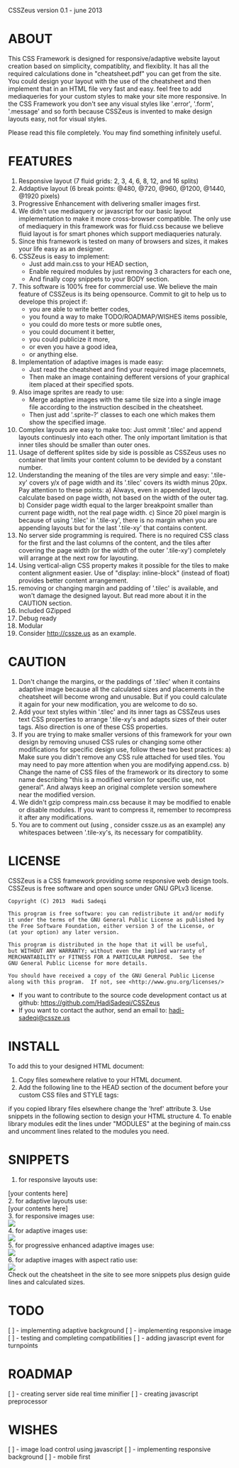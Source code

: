CSSZeus version 0.1 - june 2013

ABOUT
========================================================================
This CSS Framework is designed for responsive/adaptive website layout
creation based on simplicity, compatiblity, and flexiblity. It has all
the required calculations done in "cheatsheet.pdf" you can get from the
site. You could design your layout with the use of the cheatsheet and
then implement that in an HTML file very fast and easy. feel free to add
mediaqueries for your custom styles to make your site more responsive.
In the CSS Framework you don't see any visual styles like '.error',
'.form', '.message' and so forth because CSSZeus is invented to make
design layouts easy, not for visual styles.

Please read this file completely. You may find something infinitely
useful.

FEATURES
========================================================================
1. Responsive layout (7 fluid grids: 2, 3, 4, 6, 8, 12, and 16 splits)
2. Addaptive layout (6 break points: @480, @720, @960, @1200, @1440,
  @1920 pixels)
3. Progressive Enhancement with delivering smaller images first.
4. We didn't use mediaquery or javascript for
  our basic layout implementation to make it more cross-browser
  compatible. The only use of mediaquery in this framework was for
  fluid.css because we believe fluid layout is for smart phones which
  support mediaqueries naturaly.
5. Since this framework is tested on many of browsers and sizes, it
  makes your life easy as an designer.
6. CSSZeus is easy to implement:
    - Just add main.css to your HEAD section,
    - Enable required modules by just removing 3 characters for each
      one,
    - And finally copy snippets to your BODY section.
7. This software is 100% free for commercial use. We believe the main
  feature of CSSZeus is its being opensource. Commit to git to help us
  to develope this project if:
    - you are able to write better codes,
    - you found a way to make TODO/ROADMAP/WISHES items possible,
    - you could do more tests or more subtle ones,
    - you could document it better,
    - you could publicize it more,
    - or even you have a good idea,
    - or anything else.
8. Implementation of adaptive images is made easy:
    - Just read the cheatsheet and find your required image placemnets,
    - Then make an image containing defferent versions of your graphical
      item placed at their specified spots.
9. Also image sprites are ready to use:
    - Merge adaptive images with the same tile size into a single image
      file according to the instruction descibed in the cheatsheet.
    - Then just add '.sprite-?' classes to each one which makes them
      show the specified image.
10. Complex layouts are easy to make too: Just ommit '.tilec' and append
  layouts continuesly into each other. The only important limitation is
  that inner tiles should be smaller than outer ones.
11. Usage of defferent splites side by side is possible as CSSZeus
  uses no container that limits your content column to be devided by
  a constant number.
12. Understanding the meaning of the tiles are very simple and easy:
  '.tile-xy' covers y/x of page width and its '.tilec' covers its width
  minus 20px. Pay attention to these points:
    a) Always, even in appended layout, calculate based on page width,
      not based on the width of the outer tag.
    b) Consider page width equal to the larger breakpoint smaller than
      current page width, not the real page width.
    c) Since 20 pixel margin is because of using '.tilec' in '.tile-xy',
      there is no margin when you are appending layouts but for the last
      '.tile-xy' that contains content.
13. No server side programming is required. There is no required CSS
  class for the first and the last columns of the content, and the tiles
  after covering the page width (or the width of the outer '.tile-xy')
completely will arrange at the next row for layouting.
14. Using vertical-align CSS property makes it possible for the tiles to
  make content alignment easier. Use of "display: inline-block" (instead
  of float) provides better content arrangement.
15. removing or changing margin and padding of '.tilec' is available,
  and won't damage the designed layout. But read more about it in the
  CAUTION section.
16. Included GZipped
17. Debug ready
18. Modular
19. Consider http://cssze.us as an example.

CAUTION
========================================================================
1. Don't change the margins, or the paddings of '.tilec' when it
  contains adaptive image because all the calculated sizes and
  placements in the cheatsheet will become wrong and unusable. But if
  you could calculate it again for your new modification, you are
  welcome to do so.
2. Add your text styles within '.tilec' and its inner tags as
  CSSZeus uses text CSS properties to arrange '.tile-xy's and adapts
  sizes of their outer tags. Also direction is one of these CSS
  properties.
3. If you are trying to make smaller versions of this framework for your
  own design by removing unused CSS rules or changing some other
  modifications for specific design use, follow these two best
  practices:
    a) Make sure you didn't remove any CSS rule attached for used tiles.
      You may need to pay more attention when you are modifying
      append.css.
    b) Change the name of CSS files of the framework or its directory
      to some name describing "this is a modified version for specific
      use, not general". And always keep an original complete version
      somewhere near the modified version.
4. We didn't gzip compress main.css because it may be modified to
  enable or disable modules. If you want to compress it, remember to
  recompress it after any modifications.
5. You are to comment out (using <!-- and -->, consider cssze.us as an
  example) any whitespaces between '.tile-xy's, its necessary for
  compatiblity.

LICENSE
========================================================================
  CSSZeus is a CSS framework providing some responsive web design tools.
  CSSZeus is free software and open source under GNU GPLv3 license.

    Copyright (C) 2013  Hadi Sadeqi

    This program is free software: you can redistribute it and/or modify
    it under the terms of the GNU General Public License as published by
    the Free Software Foundation, either version 3 of the License, or
    (at your option) any later version.

    This program is distributed in the hope that it will be useful,
    but WITHOUT ANY WARRANTY; without even the implied warranty of
    MERCHANTABILITY or FITNESS FOR A PARTICULAR PURPOSE.  See the
    GNU General Public License for more details.

    You should have received a copy of the GNU General Public License
    along with this program.  If not, see <http://www.gnu.org/licenses/>
  
  * If you want to contribute to the source code development contact us
  at github: https://github.com/HadiSadeqi/CSSZeus
  * If you want to contact the author, send an email to:
  hadi-sadeqi@cssze.us

INSTALL
========================================================================
To add this to your designed HTML document:
1. Copy files somewhere relative to your HTML document.
2. Add the following line to the HEAD section of the document before
  your custom CSS files and STYLE tags:
    <link rel="stylesheet" type="text/css" href="main.css"/>
  if you copied library files elsewhere change the 'href' attribute
3. Use snippets in the following section to design your HTML structure
4. To enable library modules edit the lines under "MODULES" at the
  begining of main.css and uncomment lines related to the modules you
  need.

SNIPPETS
========================================================================
1. for responsive layouts use:
  <body>
    <div class="tile-??">
      <div class="tilec">[your contents here]</div>
    </div>
  </body>
2. for adaptive layouts use:
  <body>
    <div class=”adaptive”>
      <div id="wrapper">
        <div id="adaptor">
          <a></a><b></b><b></b><b></b><b></b><b></b><a></a>
        </div>
        <div id="tiles">
          <div class="tile-??">
            <div class="tilec">
            [your contents here]
            </div>
          </div>
        </div>
      </div>
    </div>
  </body>
3. for responsive images use:
  <div class=”tile-??”>
    <div class=”tilec rspimg”>
      <img src=”[your image path here]”/>
    </div>
  </div>
4. for adaptive images use:
  <div class=”tile-??”>
    <div class=”tilec adpimg”><img src=”[your image path here]”/></div>
  </div>
5. for progressive enhanced adaptive images use:
  <div class=”tile-??”>
    <div class=”tilec adpimg vertical-??”
        style=”height: [your used height here];”>
      <img src=”[your image path here]”/>
    </div>
  </div>
6. for adaptive images with aspect ratio use:
  <div class=”tile-??”>
    <div class=”tilec adpimg (vartical|horizontal)-??”>
      <img src=”[your image path here]”/>
      <div class=”height-fix”></div>
    </div>
  </div>
Check out the cheatsheet in the site to see more snippets plus design
guide lines and calculated sizes.

TODO
========================================================================
[ ] - implementing adaptive background
[ ] - implementing responsive image
[ ] - testing and completing compatibilities
[ ] - adding javascript event for turnpoints

ROADMAP
========================================================================
[ ] - creating server side real time minifier
[ ] - creating javascript preprocessor

WISHES
========================================================================
[ ] - image load control using javascript
[ ] - implementing responsive background
[ ] - mobile first
